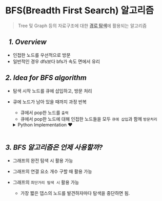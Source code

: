 
# BFS(Breadth First Search) 알고리즘

> Tree 및 Graph 등의 자료구조에 대한 <u><b>경로 탐색</b></u>에 활용되는 알고리즘

## &nbsp; ***1. Overview***
- 인접한 노드를 우선적으로 방문
- 일반적인 경우 dfs보다 bfs가 속도 면에서 유리

## ***2. Idea for BFS algorithm***
- 탐색 시작 노드를 큐에 삽입하고, 방문 처리

- 큐에 노드가 남아 있을 때까지 과정 반복
  - 큐에서 pop한 노드를 `출력`
  - 큐에서 pop한 노드에 대해 인접한 노드들을 모두 `큐에 삽입`과 함께 `방문처리`
  
  <details>
    <summary>Python Implementation ❤️ </summary>

    ```py
    from collections import deque

    class Graph:
      def __init__(self, V):
        self.V = V
        self.adj = [ [] for _ in range(V + 1)]
        self.visited = [False] * (V + 1)

        def addEdge(self, v, w):
          self.adj[v].append(w)
          self.adj[w].append(v)

        def bfs(self, s = 1):
          queue = deque([s])
          self.visited[s] = True

          while queue:
            cur_node = queue.popleft()
            print(cur_node, end = ' ')

            for linked_node in self.adj[cur_node]:
              if self.visited[linked_node] == False:
                queue.append(linked_node)
                self.visited[linked_node] = True


    g = Graph(8)
    g.addEdge(1, 2)
    g.addEdge(1, 3)
    g.addEdge(1, 8)
    g.addEdge(2, 7)
    g.addEdge(3, 4)
    g.addEdge(3, 5)
    g.addEdge(4, 5)
    g.addEdge(6, 7)
    g.addEdge(7, 8)

    g.bfs() # 1 2 3 8 7 4 5 6
    ```

  </details>

  </br>

## ***3. BFS 알고리즘은 언제 사용할까?***

- 그래프의 완전 탐색 시 활용 가능

- 그래프의 연결 요소 개수 구할 때 활용 가능

- 그래프의 `최단거리 탐색 시` 활용 가능
  - 가장 짧은 뎁스의 노드를 발견하자마다 탐색을 중단하면 됨.
